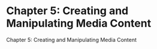 # Chapter 5: Creating and Manipulating Media Content	
Chapter 5: Creating and Manipulating Media Content	

